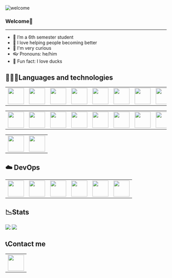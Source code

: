![welcome](https://github.com/RafaGomezGlez/RafaGomezGlez/blob/main/1_Eqd94kPwcp0iu41qt8V9mQ.gif)
### Welcome👋

*** 
- 🧢 I’m a 6th semester student
- 🧨 I love helping people becoming better
- 🧠 I'm very curious
- 👓 Pronouns: he/him
- 🦆 Fun fact: I love ducks

## 👩🏽‍💻Languages and technologies

<table>
    <tbody>
        <tr>
            <td> <img height="50" src="https://cdn.jsdelivr.net/gh/devicons/devicon/icons/cplusplus/cplusplus-plain.svg" /> </td>
            <td> <img height="50" src="https://cdn.jsdelivr.net/gh/devicons/devicon/icons/python/python-original.svg" /> </td> 
            <td> <img height="50" src="https://cdn.jsdelivr.net/gh/devicons/devicon/icons/elixir/elixir-original.svg" /> </td>
            <td> <img height="50" src="https://cdn.jsdelivr.net/gh/devicons/devicon/icons/javascript/javascript-plain.svg"/> </td>
            <td> <img height="50" src="https://cdn.jsdelivr.net/gh/devicons/devicon/icons/typescript/typescript-plain.svg" /> </td>
            <td> <img height="50" src="https://cdn.jsdelivr.net/gh/devicons/devicon/icons/go/go-original.svg" /> </td> 
            <td> <img height="50" src="https://cdn.jsdelivr.net/gh/devicons/devicon/icons/swift/swift-original.svg" /> </td> 
            <td> <img height="50" src="https://cdn.jsdelivr.net/gh/devicons/devicon/icons/kotlin/kotlin-original.svg" /> </td> 
            <td> <img height="50" src="https://cdn.jsdelivr.net/gh/devicons/devicon/icons/matlab/matlab-line.svg" /> </td> 
        </tr>
    </tbody>
</table>

<table>
    <tbody>
        <tr>
            <td> <img height="50" src="https://cdn.jsdelivr.net/gh/devicons/devicon/icons/flask/flask-original.svg" /> </td>
            <td> <img height="50" src="https://cdn.jsdelivr.net/gh/devicons/devicon/icons/django/django-plain.svg" /> </td>
            <td> <img height="50" src="https://cdn.jsdelivr.net/gh/devicons/devicon/icons/express/express-original.svg" /> </td>
            <td> <img height="50" src="https://cdn.jsdelivr.net/gh/devicons/devicon/icons/react/react-original.svg" /> </td>
            <td> <img height="50" src="https://cdn.jsdelivr.net/gh/devicons/devicon/icons/nodejs/nodejs-original.svg" /> </td>    
            <td> <img height="50" src="https://www.vectorlogo.zone/logos/gunicorn/gunicorn-ar21.svg" /> </td>
            <td> <img height="50" src="https://cdn.jsdelivr.net/gh/devicons/devicon/icons/nginx/nginx-original.svg" /> </td>
            <td> <img height="50" src="https://cdn.jsdelivr.net/gh/devicons/devicon/icons/docker/docker-plain-wordmark.svg" /> </td>
        </tr>
    </tbody>
</table>    

<table>
    <tbody>
        <tr>
            <td> <img height="50" src="https://cdn.jsdelivr.net/gh/devicons/devicon/icons/mysql/mysql-original.svg" /> </td>
            <td> <img height="50" src="https://cdn.jsdelivr.net/gh/devicons/devicon/icons/postgresql/postgresql-plain.svg" /> </td>
        </tr>
    </tbody>
</table>    

## ☁️ DevOps
<table>
    <tbody>
        <tr>
            <td> <img height="50" src="https://www.vectorlogo.zone/logos/amazon_aws/amazon_aws-ar21.svg" /> </td>
            <td> <img height="50" src="https://cdn.jsdelivr.net/gh/devicons/devicon/icons/firebase/firebase-plain.svg" /> </td>
            <td> <img height="50" src="https://www.vectorlogo.zone/logos/ibm_cloud/ibm_cloud-icon.svg" /> </td>
            <td> <img height="50" src="https://cdn.jsdelivr.net/gh/devicons/devicon/icons/github/github-original.svg" /> </td>
            <td> <img height="50" src="https://www.vectorlogo.zone/logos/sentryio/sentryio-ar21.svg" /> </td>
            <td> <img height="50" src="https://cdn.jsdelivr.net/gh/devicons/devicon/icons/jira/jira-original.svg" /> </td> 
        </tr>
    </tbody>
</table>   

## 📉Stats
<img src="https://github-readme-stats.vercel.app/api?username=RafaGomezGlez&show_icons=true"/>
<img src="https://github-readme-streak-stats.herokuapp.com/?user=RafaGomezGlez"/>


## 📞Contact me

<table>
    <tbody>
        <tr>
            </a></td>
            <td><a href="https://www.linkedin.com/in/rafael-alfonso-gomez-gonzalez/">
            <img height="50" src="https://www.vectorlogo.zone/logos/linkedin/linkedin-ar21.svg" />
            </a></td>
        </tr>
    </tbody>
</table>
